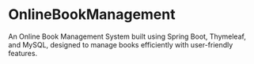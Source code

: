 # OnlineBookManagement
An Online Book Management System built using Spring Boot, Thymeleaf, and MySQL, designed to manage books efficiently with user-friendly features.
